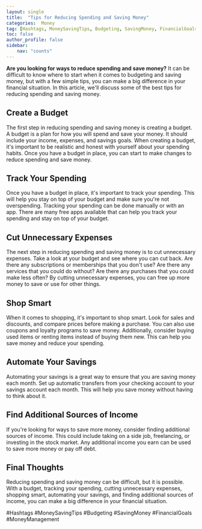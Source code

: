 ```yaml
---
layout: single
title:  "Tips for Reducing Spending and Saving Money"
categories:  Money
tag: [Hashtags, MoneySavingTips, Budgeting, SavingMoney, FinancialGoals, MoneyManagement, ]
toc: false
author_profile: false
sidebar:
    nav: "counts"
---
```

    
**Are you looking for ways to reduce spending and save money?** It can be difficult to know where to start when it comes to budgeting and saving money, but with a few simple tips, you can make a big difference in your financial situation. In this article, we'll discuss some of the best tips for reducing spending and saving money. 

## Create a Budget

The first step in reducing spending and saving money is creating a budget. A budget is a plan for how you will spend and save your money. It should include your income, expenses, and savings goals. When creating a budget, it's important to be realistic and honest with yourself about your spending habits. Once you have a budget in place, you can start to make changes to reduce spending and save money.

## Track Your Spending

Once you have a budget in place, it's important to track your spending. This will help you stay on top of your budget and make sure you're not overspending. Tracking your spending can be done manually or with an app. There are many free apps available that can help you track your spending and stay on top of your budget.

## Cut Unnecessary Expenses

The next step in reducing spending and saving money is to cut unnecessary expenses. Take a look at your budget and see where you can cut back. Are there any subscriptions or memberships that you don't use? Are there any services that you could do without? Are there any purchases that you could make less often? By cutting unnecessary expenses, you can free up more money to save or use for other things.

## Shop Smart

When it comes to shopping, it's important to shop smart. Look for sales and discounts, and compare prices before making a purchase. You can also use coupons and loyalty programs to save money. Additionally, consider buying used items or renting items instead of buying them new. This can help you save money and reduce your spending.

## Automate Your Savings

Automating your savings is a great way to ensure that you are saving money each month. Set up automatic transfers from your checking account to your savings account each month. This will help you save money without having to think about it.

## Find Additional Sources of Income

If you're looking for ways to save more money, consider finding additional sources of income. This could include taking on a side job, freelancing, or investing in the stock market. Any additional income you earn can be used to save more money or pay off debt.

## Final Thoughts

Reducing spending and saving money can be difficult, but it is possible. With a budget, tracking your spending, cutting unnecessary expenses, shopping smart, automating your savings, and finding additional sources of income, you can make a big difference in your financial situation. 

#Hashtags
#MoneySavingTips #Budgeting #SavingMoney #FinancialGoals #MoneyManagement